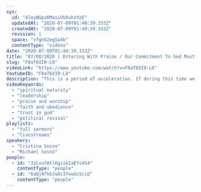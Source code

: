 ```yaml
---
sys:
  id: "4lmyNGpzKMasiVbXuhzXzE"
  updatedAt: "2020-07-09T01:40:39.333Z"
  createdAt: "2020-07-09T01:40:39.333Z"
  revision: 1
  space: "vfgh62eq5a4k"
  contentType: "videos"
date: "2020-07-09T01:40:39.333Z"
title: "07/08/2020 | Entering With Praise / Our Commitment To God Must Be 100% (Pastor Mike & Cristina Sosso)"
slug: "F8aT6XI0-L8"
videoLink: "https://www.youtube.com/watch?v=F8aT6XI0-L8"
YoutubeID: "F8aT6XI0-L8"
description: "This is a period of acceleration. If during this time we delay our obedience even a little we will see the manifestations fullfilled by somebody else. This sermon was delivered by Pastor Mike Sosso and Pastor Cristina Sosso at Freedom Fellowship Church International on July 8, 2020."
videoKeywords:
  - "spiritual maturity"
  - "leadership"
  - "praise and worship"
  - "faith and obedience"
  - "trust in god"
  - "political revival"
playlists:
  - "full sermons"
  - "livestreams"
speakers:
  - "Cristina Sosso"
  - "Michael Sosso"
people:
  - id: "3zLvufAtlKgiiGIaEYs4S4"
    contentType: "people"
  - id: "6aQjATkbJuOcIYwuGcSciQ"
    contentType: "people"
---
```

